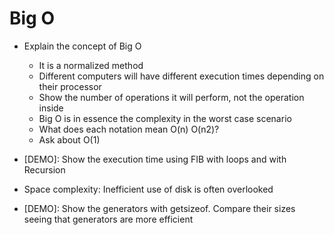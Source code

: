 # Big O
- Explain the concept of Big O
    - It is a normalized method
    - Different computers will have different execution times depending on their processor
    - Show the number of operations it will perform, not the operation inside
    - Big O is in essence the complexity in the worst case scenario 
    - What does each notation mean O(n) O(n2)?
    - Ask about O(1)

- [DEMO]: Show the execution time using FIB with loops and with Recursion 


- Space complexity: Inefficient use of disk is often overlooked 

- [DEMO]: Show the generators with getsizeof. Compare their sizes seeing that generators are more efficient
